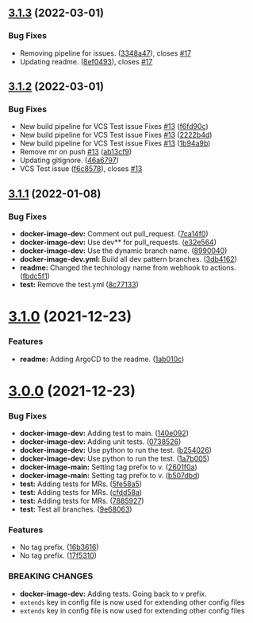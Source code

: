 ## [3.1.3](https://github.com/polinchw/hello-github-webhook/compare/v3.1.2...v3.1.3) (2022-03-01)


### Bug Fixes

* Removing pipeline for issues. ([3348a47](https://github.com/polinchw/hello-github-webhook/commit/3348a4788841cf3c8b621bb08815b077a8ba9108)), closes [#17](https://github.com/polinchw/hello-github-webhook/issues/17)
* Updating readme. ([8ef0493](https://github.com/polinchw/hello-github-webhook/commit/8ef04930bec286fd2517dd134afae37a0febec44)), closes [#17](https://github.com/polinchw/hello-github-webhook/issues/17)



## [3.1.2](https://github.com/polinchw/hello-github-webhook/compare/v3.1.1...v3.1.2) (2022-03-01)


### Bug Fixes

* New build pipeline for VCS Test issue Fixes [#13](https://github.com/polinchw/hello-github-webhook/issues/13) ([f6fd90c](https://github.com/polinchw/hello-github-webhook/commit/f6fd90c2d6961ddbc137d2b5c82e1013edee9382))
* New build pipeline for VCS Test issue Fixes [#13](https://github.com/polinchw/hello-github-webhook/issues/13) ([2222b4d](https://github.com/polinchw/hello-github-webhook/commit/2222b4d6b44f821f4398378d2a2c2f6be53b776b))
* New build pipeline for VCS Test issue Fixes [#13](https://github.com/polinchw/hello-github-webhook/issues/13) ([1b94a9b](https://github.com/polinchw/hello-github-webhook/commit/1b94a9bcbde31f2d070a4848952d3815926200b4))
* Remove mr on push [#13](https://github.com/polinchw/hello-github-webhook/issues/13) ([ab13cf9](https://github.com/polinchw/hello-github-webhook/commit/ab13cf922dab840b5381b2f813477097c779b99b))
* Updating gitignore. ([46a6797](https://github.com/polinchw/hello-github-webhook/commit/46a67972e7d6c2b162695ac40d08285c677ba05d))
* VCS Test issue ([f6c8578](https://github.com/polinchw/hello-github-webhook/commit/f6c8578afd3c87a3a68c0228cbb034d2a5a79af3)), closes [#13](https://github.com/polinchw/hello-github-webhook/issues/13)



## [3.1.1](https://github.com/polinchw/hello-github-webhook/compare/v3.1.0...v3.1.1) (2022-01-08)


### Bug Fixes

* **docker-image-dev:** Comment out pull_request. ([7ca14f0](https://github.com/polinchw/hello-github-webhook/commit/7ca14f0cd857345a375731b9f652014974a36687))
* **docker-image-dev:** Use dev** for pull_requests. ([e32e564](https://github.com/polinchw/hello-github-webhook/commit/e32e564b20ca4081c4af52da8eecf6a21f40b39f))
* **docker-image-dev:** Use the dynamic branch name. ([8990040](https://github.com/polinchw/hello-github-webhook/commit/8990040fb68cb5dd1b075fea97329cd4015ffa14))
* **docker-image-dev.yml:** Build all dev pattern branches. ([3db4162](https://github.com/polinchw/hello-github-webhook/commit/3db41629e3b16ca12a2736bf9d133c2aa70c6969))
* **readme:** Changed the technology name from webhook to actions. ([fbdc5f1](https://github.com/polinchw/hello-github-webhook/commit/fbdc5f11dd27256963514c30654daae1e49080d4))
* **test:** Remove the test.yml ([8c77133](https://github.com/polinchw/hello-github-webhook/commit/8c77133dea96c1eaf1d50e9fbe67a97abdc61d28))



# [3.1.0](https://github.com/polinchw/hello-github-webhook/compare/v3.0.0...v3.1.0) (2021-12-23)


### Features

* **readme:** Adding ArgoCD to the readme. ([1ab010c](https://github.com/polinchw/hello-github-webhook/commit/1ab010c47c36a0374c3bf05e06fb69126f0400a3))



# [3.0.0](https://github.com/polinchw/hello-github-webhook/compare/v1.0.0...v3.0.0) (2021-12-23)


### Bug Fixes

* **docker-image-dev:** Adding test to main. ([140e092](https://github.com/polinchw/hello-github-webhook/commit/140e09260ee3ee0699d709fe8b4eceab2dc8c53e))
* **docker-image-dev:** Adding unit tests. ([0738526](https://github.com/polinchw/hello-github-webhook/commit/07385260dfbae78efe31e4db4cb91d5bd850ee2d))
* **docker-image-dev:** Use python to run the test. ([b254026](https://github.com/polinchw/hello-github-webhook/commit/b2540265e991a7ae2a6b2829b1f4ad5167ad72e9))
* **docker-image-dev:** Use python to run the test. ([1a7b005](https://github.com/polinchw/hello-github-webhook/commit/1a7b0059b23276e75fadc3ce9cbbff4983c8d0c5))
* **docker-image-main:** Setting tag prefix to v. ([2601f0a](https://github.com/polinchw/hello-github-webhook/commit/2601f0a347af2c0ba67652cd894345ead3d36e48))
* **docker-image-main:** Setting tag prefix to v. ([b507dbd](https://github.com/polinchw/hello-github-webhook/commit/b507dbdd54c3ac92c1969d352d83e2d543856b07))
* **test:** Adding tests for MRs. ([5fe58a5](https://github.com/polinchw/hello-github-webhook/commit/5fe58a50a8bc1c3532f7bc352e84643d0edcc222))
* **test:** Adding tests for MRs. ([cfdd58a](https://github.com/polinchw/hello-github-webhook/commit/cfdd58af3fd3b654e61717329bb4d039ebf2324a))
* **test:** Adding tests for MRs. ([7885927](https://github.com/polinchw/hello-github-webhook/commit/788592783261d68a5793a1af35cd09df858c16f8))
* **test:** Test all branches. ([9e68063](https://github.com/polinchw/hello-github-webhook/commit/9e680633c23021cad4e08a24b09d3bbd0783ebde))


### Features

* No tag prefix. ([16b3616](https://github.com/polinchw/hello-github-webhook/commit/16b36169eb2fdddd507394029c8de95979841292))
* No tag prefix. ([17f5310](https://github.com/polinchw/hello-github-webhook/commit/17f5310b17fc5a771900988b47efa5f23d3312a9))


### BREAKING CHANGES

* **docker-image-dev:** Adding tests.  Going back to v prefix.
* `extends` key in config file is now used for extending other config files
* `extends` key in config file is now used for extending other config files



